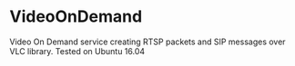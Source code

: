 # VideoOnDemand
Video On Demand service creating RTSP packets and SIP messages over VLC library.
Tested on Ubuntu 16.04 
